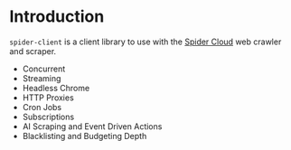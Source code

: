 # Introduction

`spider-client` is a client library to use with the [Spider Cloud](https://spider.cloud) web crawler and scraper.

- Concurrent
- Streaming
- Headless Chrome
- HTTP Proxies
- Cron Jobs
- Subscriptions
- AI Scraping and Event Driven Actions
- Blacklisting and Budgeting Depth